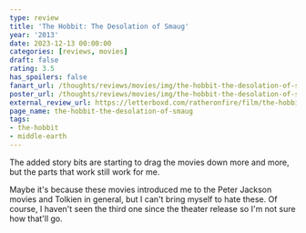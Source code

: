 ```yaml
---
type: review
title: 'The Hobbit: The Desolation of Smaug'
year: '2013'
date: 2023-12-13 00:00:00
categories: [reviews, movies]
draft: false
rating: 3.5
has_spoilers: false
fanart_url: /thoughts/reviews/movies/img/the-hobbit-the-desolation-of-smaug_fanart.png
poster_url: /thoughts/reviews/movies/img/the-hobbit-the-desolation-of-smaug_poster.png
external_review_url: https://letterboxd.com/ratheronfire/film/the-hobbit-the-desolation-of-smaug/
page_name: the-hobbit-the-desolation-of-smaug
tags:
- the-hobbit
- middle-earth
---
```


The added story bits are starting to drag the movies down more and more, but the parts that work still work for me.

Maybe it's because these movies introduced me to the Peter Jackson movies and Tolkien in general, but I can't bring myself to hate these. Of course, I haven't seen the third one since the theater release so I'm not sure how that'll go.

